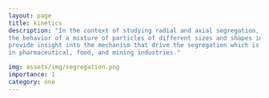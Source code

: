 ```yaml
---
layout: page
title: kinetics 
description: "In the context of studying radial and axial segregation, DEM simulations were performed to simulate 
the behavior of a mixture of particles of different sizes and shapes inside a rotating cylinder. The simulations 
provide insight into the mechanism that drive the segregation which is useful in designing and optimizing processes
in pharmaceutical, food, and mining industries."  

img: assets/img/segregation.png
importance: 1
category: one
---
```

